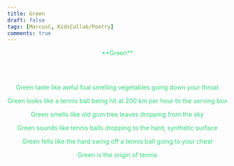 ```yaml
---
title: Green
draft: false
tags: [MarcusC, KidsCollab/Poetry]
comments: true
---
```


<center style="color:rgb(49, 216, 122)">**Green**

<br></br>

Green taste like awful foal smelling vegetables going down your throat

Green looks like a tennis ball being hit at 200 km per hour to the serving box

Green smells like old gum tree leaves dropping from the sky

Green sounds like tennis balls dropping to the hard, synthetic surface

Green fells like the hard swing off a tennis ball going to your chest

Green is the origin of tennis</center>
